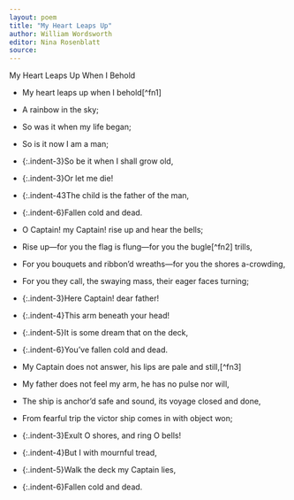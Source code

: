 ```yaml
---
layout: poem
title: "My Heart Leaps Up"
author: William Wordsworth
editor: Nina Rosenblatt
source: 
---
```


My Heart Leaps Up When I Behold

- My heart leaps up when I behold[^fn1]
- A rainbow in the sky;
- So was it when my life began;
- So is it now I am a man; 
- {:.indent-3}So be it when I shall grow old,
- {:.indent-3}Or let me die!
- {:.indent-43The child is the father of the man,
- {:.indent-6}Fallen cold and dead.

- O Captain! my Captain! rise up and hear the bells; 
- Rise up—for you the flag is flung—for you the bugle[^fn2] trills,
- For you bouquets and ribbon’d wreaths—for you the shores a-crowding,
- For you they call, the swaying mass, their eager faces turning;
- {:.indent-3}Here Captain! dear father!
- {:.indent-4}This arm beneath your head!
- {:.indent-5}It is some dream that on the deck,
- {:.indent-6}You’ve fallen cold and dead.


- My Captain does not answer, his lips are pale and still,[^fn3]
- My father does not feel my arm, he has no pulse nor will,
- The ship is anchor’d safe and sound, its voyage closed and done,
- From fearful trip the victor ship comes in with object won;
- {:.indent-3}Exult O shores, and ring O bells!
- {:.indent-4}But I with mournful tread,
- {:.indent-5}Walk the deck my Captain lies,
- {:.indent-6}Fallen cold and dead.

<br>
